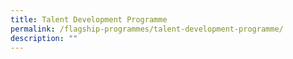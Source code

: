 ```yaml
---
title: Talent Development Programme
permalink: /flagship-programmes/talent-development-programme/
description: ""
---
```

